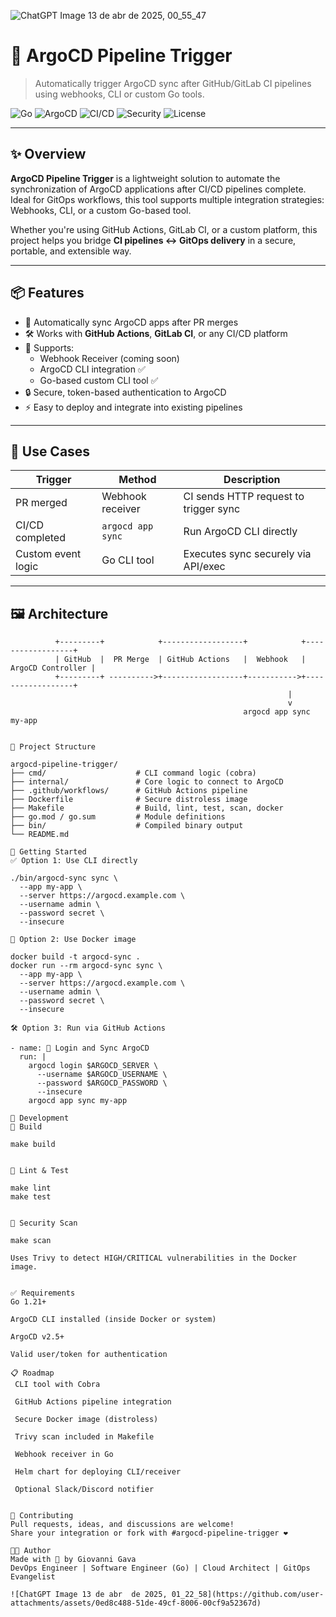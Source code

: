 ![ChatGPT Image 13 de abr  de 2025, 00_55_47](https://github.com/user-attachments/assets/d1cbb152-1f89-4f29-942d-8cd232d7b3fe)


# 🚀 ArgoCD Pipeline Trigger

> Automatically trigger ArgoCD sync after GitHub/GitLab CI pipelines using webhooks, CLI or custom Go tools.

![Go](https://img.shields.io/badge/built%20with-Go-00ADD8?logo=go&logoColor=white)
![ArgoCD](https://img.shields.io/badge/argocd-integrated-brightgreen?logo=argo)
![CI/CD](https://img.shields.io/badge/ci/cd-github--actions-blue?logo=githubactions)
![Security](https://img.shields.io/badge/scanned%20with-Trivy-critical?logo=aqua)
![License](https://img.shields.io/github/license/giovanni-gava/argocd-pipeline-trigger)

---

## ✨ Overview

**ArgoCD Pipeline Trigger** is a lightweight solution to automate the synchronization of ArgoCD applications after CI/CD pipelines complete.  
Ideal for GitOps workflows, this tool supports multiple integration strategies: Webhooks, CLI, or a custom Go-based tool.

Whether you're using GitHub Actions, GitLab CI, or a custom platform, this project helps you bridge **CI pipelines ↔ GitOps delivery** in a secure, portable, and extensible way.

---

## 📦 Features

- 🔁 Automatically sync ArgoCD apps after PR merges
- 🛠️ Works with **GitHub Actions**, **GitLab CI**, or any CI/CD platform
- 🧩 Supports:
  - Webhook Receiver (coming soon)
  - ArgoCD CLI integration ✅
  - Go-based custom CLI tool ✅
- 🔒 Secure, token-based authentication to ArgoCD
- ⚡ Easy to deploy and integrate into existing pipelines

---

## 🧰 Use Cases

| Trigger            | Method               | Description                           |
|--------------------|----------------------|---------------------------------------|
| PR merged          | Webhook receiver     | CI sends HTTP request to trigger sync |
| CI/CD completed    | `argocd app sync`    | Run ArgoCD CLI directly               |
| Custom event logic | Go CLI tool          | Executes sync securely via API/exec   |

---

## 🖼️ Architecture

```plaintext
          +---------+            +------------------+            +------------------+
          | GitHub  |  PR Merge  | GitHub Actions   |  Webhook   | ArgoCD Controller |
          +---------+ ---------->+------------------+----------->+------------------+
                                                              |
                                                              v
                                                    argocd app sync my-app


🔧 Project Structure

argocd-pipeline-trigger/
├── cmd/                    # CLI command logic (cobra)
├── internal/               # Core logic to connect to ArgoCD
├── .github/workflows/      # GitHub Actions pipeline
├── Dockerfile              # Secure distroless image
├── Makefile                # Build, lint, test, scan, docker
├── go.mod / go.sum         # Module definitions
├── bin/                    # Compiled binary output
└── README.md

🚀 Getting Started
✅ Option 1: Use CLI directly

./bin/argocd-sync sync \
  --app my-app \
  --server https://argocd.example.com \
  --username admin \
  --password secret \
  --insecure

🐳 Option 2: Use Docker image

docker build -t argocd-sync .
docker run --rm argocd-sync sync \
  --app my-app \
  --server https://argocd.example.com \
  --username admin \
  --password secret \
  --insecure

🛠 Option 3: Run via GitHub Actions

- name: 🔑 Login and Sync ArgoCD
  run: |
    argocd login $ARGOCD_SERVER \
      --username $ARGOCD_USERNAME \
      --password $ARGOCD_PASSWORD \
      --insecure
    argocd app sync my-app

🧪 Development
🔧 Build

make build


🧼 Lint & Test

make lint
make test


🔐 Security Scan

make scan

Uses Trivy to detect HIGH/CRITICAL vulnerabilities in the Docker image.


✅ Requirements
Go 1.21+

ArgoCD CLI installed (inside Docker or system)

ArgoCD v2.5+

Valid user/token for authentication

📋 Roadmap
 CLI tool with Cobra

 GitHub Actions pipeline integration

 Secure Docker image (distroless)

 Trivy scan included in Makefile

 Webhook receiver in Go

 Helm chart for deploying CLI/receiver

 Optional Slack/Discord notifier


🤝 Contributing
Pull requests, ideas, and discussions are welcome!
Share your integration or fork with #argocd-pipeline-trigger ❤️

👨‍💻 Author
Made with 💙 by Giovanni Gava
DevOps Engineer | Software Engineer (Go) | Cloud Architect | GitOps Evangelist

![ChatGPT Image 13 de abr  de 2025, 01_22_58](https://github.com/user-attachments/assets/0ed8c488-51de-49cf-8006-00cf9a52367d)


